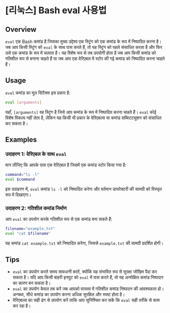 # [리눅스] Bash eval 사용법

## Overview
`eval` एक Bash कमांड है जिसका मुख्य उद्देश्य एक स्ट्रिंग को एक कमांड के रूप में निष्पादित करना है। जब आप किसी स्ट्रिंग को `eval` के साथ पास करते हैं, तो यह स्ट्रिंग को पहले संसाधित करता है और फिर उसे एक कमांड के रूप में चलाता है। यह विशेष रूप से तब उपयोगी होता है जब आप किसी कमांड को गतिशील रूप से बनाना चाहते हैं या जब आप एक वेरिएबल में स्टोर की गई कमांड को निष्पादित करना चाहते हैं।

## Usage
`eval` कमांड का मूल सिंटैक्स इस प्रकार है:

```bash
eval [arguments]
```

यहाँ, `[arguments]` वह स्ट्रिंग है जिसे आप कमांड के रूप में निष्पादित करना चाहते हैं। `eval` कोई विशेष विकल्प नहीं लेता है, लेकिन यह किसी भी प्रकार के वेरिएबल्स या कमांड सब्स्टिट्यूशन को संसाधित कर सकता है।

## Examples
### उदाहरण 1: वेरिएबल के साथ `eval`
मान लीजिए कि आपके पास एक वेरिएबल है जिसमें एक कमांड स्टोर किया गया है:

```bash
command="ls -l"
eval $command
```

इस उदाहरण में, `eval` कमांड `ls -l` को निष्पादित करेगा और वर्तमान डायरेक्टरी की सामग्री को विस्तृत रूप में दिखाएगा।

### उदाहरण 2: गतिशील कमांड निर्माण
आप `eval` का उपयोग करके गतिशील रूप से एक कमांड बना सकते हैं:

```bash
filename="example.txt"
eval "cat $filename"
```

यह कमांड `cat example.txt` को निष्पादित करेगा, जिससे `example.txt` की सामग्री प्रदर्शित होगी।

## Tips
- `eval` का उपयोग करते समय सावधानी बरतें, क्योंकि यह संभावित रूप से सुरक्षा जोखिम पैदा कर सकता है। यदि आप किसी बाहरी इनपुट को `eval` में पास करते हैं, तो यह अनपेक्षित कमांड निष्पादन का कारण बन सकता है।
- `eval` का उपयोग केवल तब करें जब आपको वास्तव में गतिशील कमांड निष्पादन की आवश्यकता हो। अन्यथा, सीधे कमांड का उपयोग करना अधिक सुरक्षित और स्पष्ट होता है।
- वेरिएबल्स का सही ढंग से उपयोग करें ताकि आप सुनिश्चित कर सकें कि `eval` सही तरीके से काम कर रहा है।